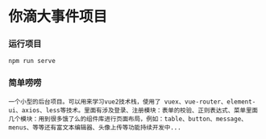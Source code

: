 # 你滴大事件项目

### 运行项目
```
npm run serve
```

### 简单唠唠
```
一个小型的后台项目。可以用来学习vue2技术栈，使用了 vuex、vue-router、element-ui、axios、less等技术。里面有涉及登录、注册模块：表单的校验、正则表达式、菜单里面几个模块：用到很多饿了么的组件库进行页面布局，例如：table、button、message、menus、等等还有富文本编辑器、头像上传等功能持续开发中...
```

